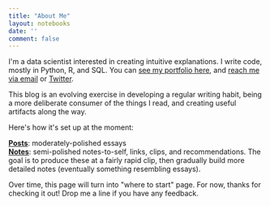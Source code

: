 ```yaml
---
title: "About Me"
layout: notebooks
date: ''
comment: false
---
```


I'm a data scientist interested in creating intuitive explanations. I write code, mostly in Python, R, and SQL. You can [see my portfolio here](https://www.notion.so/anantd/Work-7d31c8cb819c4a61a32a1f1bc8f5846c), and [reach me via email](mailto:anant.dalela@gmail.com?subject=Hi!) or [Twitter](https://twitter.com/4nant).

This blog is an evolving exercise in developing a regular writing habit, being a more deliberate consumer of the things I read, and creating useful artifacts along the way. 

Here's how it's set up at the moment:  

[**Posts**](/post/): moderately-polished essays  
[**Notes**](/note): semi-polished notes-to-self, links, clips, and recommendations. The goal is to produce these at a fairly rapid clip, then gradually build more detailed notes (eventually something resembling essays).
  
Over time, this page will turn into "where to start" page. For now, thanks for checking it out! Drop me a line if you have any feedback. 




